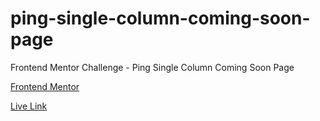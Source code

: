 # ping-single-column-coming-soon-page
Frontend Mentor Challenge - Ping Single Column Coming Soon Page

[Frontend Mentor](https://www.frontendmentor.io/challenges/ping-single-column-coming-soon-page-5cadd051fec04111f7b848da)

[Live Link](https://jdegand.github.io/ping-single-column-coming-soon-page/)
